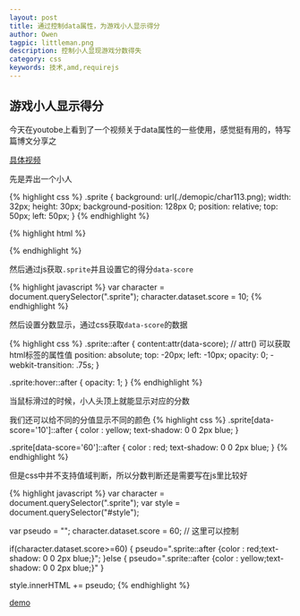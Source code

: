 ```yaml
---
layout: post
title: 通过控制data属性，为游戏小人显示得分 
author: Owen
tagpic: littleman.png
description: 控制小人显现游戏分数得失
category: css
keywords: 技术,amd,requirejs
---
```



## 游戏小人显示得分

今天在youtobe上看到了一个视频关于data属性的一些使用，感觉挺有用的，特写篇博文分享之

[具体视频](https://www.youtube.com/watch?v=On_WyUB1gOk)

先是弄出一个小人

{% highlight css %}
.sprite {
        background: url(./demopic/char113.png);
        width: 32px;
        height: 30px;
        background-position: 128px 0;
        position: relative;
        top: 50px;
        left: 50px;
    }
{% endhighlight %}


{% highlight html %}
<div class="sprite" data-score=""></div>
{% endhighlight %}


然后通过js获取`.sprite`并且设置它的得分`data-score`

{% highlight javascript %}
var character =  document.querySelector(".sprite");
character.dataset.score = 10;
{% endhighlight %}

然后设置分数显示，通过css获取`data-score`的数据

{% highlight css %}
.sprite::after {
        content:attr(data-score); // attr() 可以获取html标签的属性值
        position: absolute;
        top: -20px;
        left: -10px;
        opacity: 0;
        -webkit-transition: .75s;
    }

.sprite:hover::after {
        opacity: 1;
    }
{% endhighlight %}

当鼠标滑过的时候，小人头顶上就能显示对应的分数

我们还可以给不同的分值显示不同的颜色
{% highlight css %}
.sprite[data-score='10']::after {
        color : yellow;
        text-shadow: 0 0 2px blue;
    }

.sprite[data-score='60']::after {
    color : red;
    text-shadow: 0 0 2px blue;
}
{% endhighlight %}

但是css中并不支持值域判断，所以分数判断还是需要写在js里比较好

{% highlight javascript %}
var character =  document.querySelector(".sprite");
var style     =  document.querySelector("#style");

var pseudo    =  "";
character.dataset.score = 60;  // 这里可以控制

if(character.dataset.score>=60) {
    pseudo=".sprite::after {color : red;text-shadow: 0 0 2px blue;}";
}else {
    pseudo=".sprite::after {color : yellow;text-shadow: 0 0 2px blue;}"
}

style.innerHTML += pseudo;
{% endhighlight %}

[demo](http://numerhero.github.io/assets/download/h5data.html)